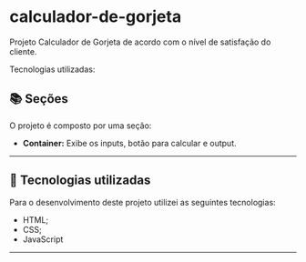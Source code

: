 
<div align="center">
            <img align-"right" src="https://github.com/user-attachments/assets/98acd298-8c04-4e7d-b116-bae13107542b" alt="" srcset="" widht:700>
</div>

<div align="center">
            <img align-"right" src="https://github.com/user-attachments/assets/98acd298-8c04-4e7d-b116-bae13107542b" alt="" srcset="" widht:700>
</div>


# calculador-de-gorjeta
Projeto Calculador de Gorjeta de acordo com o nível de satisfação do cliente.

Tecnologias utilizadas:

## 📚 Seções

O projeto é composto por uma seção:

- **Container:** Exibe os inputs, botão para calcular e output.
---

## 💼 Tecnologias utilizadas

Para o desenvolvimento deste projeto utilizei as seguintes tecnologias:

- HTML;
- CSS;
- JavaScript

---

